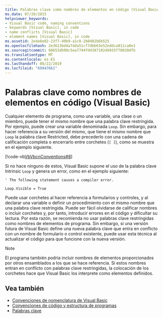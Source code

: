 ```yaml
---
title: Palabras clave como nombres de elementos en código (Visual Basic)
ms.date: 07/20/2015
helpviewer_keywords:
- Visual Basic code, naming conventions
- keywords [Visual Basic], in code
- name conflicts [Visual Basic]
- element names [Visual Basic], in code
ms.assetid: 2e4e8e02-23f7-49b9-a1c8-2b0402b6b525
ms.openlocfilehash: 2e3613bd4a74da51cf7dbb63e52eddca811ca8e1
ms.sourcegitcommit: 68653db98c5ea7744fd438710248935f70020dfb
ms.translationtype: MT
ms.contentlocale: es-ES
ms.lasthandoff: 08/22/2019
ms.locfileid: "69947661"
---
```

# <a name="keywords-as-element-names-in-code-visual-basic"></a>Palabras clave como nombres de elementos en código (Visual Basic)
Cualquier elemento de programa, como una variable, una clase o un miembro, puede tener el mismo nombre que una palabra clave restringida. Por ejemplo, puede crear una variable denominada `Loop`. Sin embargo, para hacer referencia a su versión del mismo, que tiene el mismo nombre que `Loop` la palabra clave Restricted, debe precederlo con una cadena de calificación completa o encerrarlo entre corchetes (`[ ]`), como se muestra en el ejemplo siguiente.  
  
 [!code-vb[VbVbcnConventions#8](~/samples/snippets/visualbasic/VS_Snippets_VBCSharp/VbVbcnConventions/VB/Class1.vb#8)]  
  
 Si no hace ninguno de estos, Visual Basic supone el uso de la palabra clave Intrinsic `Loop` y genera un error, como en el ejemplo siguiente:  
  
 `' The following statement causes a compiler error.`  
  
 `Loop.Visible = True`  
  
 Puede usar corchetes al hacer referencia a formularios y controles, y al declarar una variable o definir un procedimiento con el mismo nombre que una palabra clave restringida. Puede ser fácil olvidarse de calificar nombres o incluir corchetes y, por tanto, introducir errores en el código y dificultar su lectura. Por esta razón, se recomienda no usar palabras clave restringidas como nombres de elementos de programa. Sin embargo, si una versión futura de Visual Basic define una nueva palabra clave que entra en conflicto con un nombre de formulario o control existente, puede usar esta técnica al actualizar el código para que funcione con la nueva versión.  
  
> [!NOTE]
> El programa también podría incluir nombres de elementos proporcionados por otros ensamblados a los que se hace referencia. Si estos nombres entran en conflicto con palabras clave restringidas, la colocación de los corchetes hace que Visual Basic los interprete como elementos definidos.  
  
## <a name="see-also"></a>Vea también

- [Convenciones de nomenclatura de Visual Basic](../../../visual-basic/programming-guide/program-structure/naming-conventions.md)
- [Convenciones de código y estructura de programas](../../../visual-basic/programming-guide/program-structure/program-structure-and-code-conventions.md)
- [Palabras clave](../../../visual-basic/language-reference/keywords/index.md)
